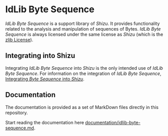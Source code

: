 # IdLib Byte Sequence
*IdLib Byte Sequence* is a support library of *Shizu*.
It provides functionality related to the analysis and manipulation of sequences of Bytes.
*IdLib Byte Sequence* is always licensed under the same license as *Shizu* (which is the [zlib License](./../../LICENSE)).

## Integrating into Shizu
Integrating *IdLib Byte Sequence* into *Shizu* is the only intended use of *IdLib Byte Sequence*.
For information on the integration of *IdLib Byte Sequence*, [Integrating *Byte Sequence* into *Shizu*](integrating-into-cmake-projects).

## Documentation
The documentation is provided as a set of MarkDown files directly in this repository.

Start reading the documentation here [documentation/idlib-byte-sequence.md](documentation/idlib-byte-sequence.md).
